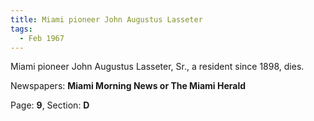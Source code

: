 ```yaml
---  
title: Miami pioneer John Augustus Lasseter  
tags:  
  - Feb 1967  
---  
```

  
Miami pioneer John Augustus Lasseter, Sr., a resident since 1898, dies.  
  
Newspapers: **Miami Morning News or The Miami Herald**  
  
Page: **9**, Section: **D** 
